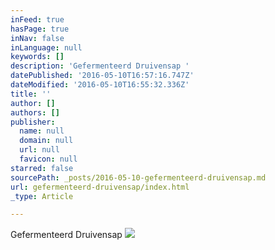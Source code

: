 ```yaml
---
inFeed: true
hasPage: true
inNav: false
inLanguage: null
keywords: []
description: 'Gefermenteerd Druivensap '
datePublished: '2016-05-10T16:57:16.747Z'
dateModified: '2016-05-10T16:55:32.336Z'
title: ''
author: []
authors: []
publisher:
  name: null
  domain: null
  url: null
  favicon: null
starred: false
sourcePath: _posts/2016-05-10-gefermenteerd-druivensap.md
url: gefermenteerd-druivensap/index.html
_type: Article

---
```

Gefermenteerd Druivensap ![](https://the-grid-user-content.s3-us-west-2.amazonaws.com/1fed4a6c-f2d8-4ac3-babb-54a4dbaddbb6.jpg)